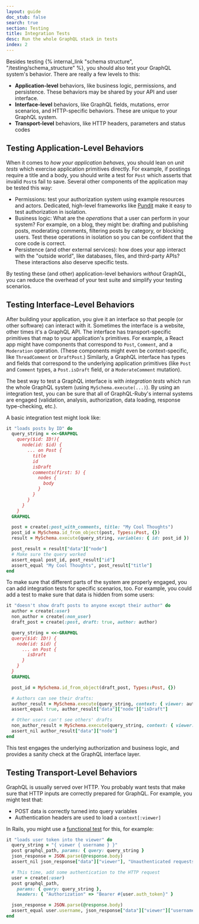 ```yaml
---
layout: guide
doc_stub: false
search: true
section: Testing
title: Integration Tests
desc: Run the whole GraphQL stack in tests
index: 2
---
```


Besides testing {% internal_link "schema structure", "/testing/schema_structure" %}, you should also test your GraphQL system's behavior. There are really a few levels to this:

- __Application-level__ behaviors, like business logic, permissions, and persistence. These behaviors may be shared by your API and user interface.
- __Interface-level__ behaviors, like GraphQL fields, mutations, error scenarios, and HTTP-specific behaviors. These are unique to your GraphQL system.
- __Transport-level__ behaviors, like HTTP headers, parameters and status codes

## Testing Application-Level Behaviors

When it comes to _how your application behaves_, you should lean on _unit tests_ which exercise application primitives directly. For example, if postings require a title and a body, you should write a test for `Post` which asserts that invalid `Post`s fail to save. Several other components of the application may be tested this way:

- Permissions: test your authorization system using example resources and actors. Dedicated, high-level frameworks like [Pundit](https://github.com/varvet/pundit) make it easy to test authorization in isolation.
- Business logic: What are the _operations_ that a user can perform in your system? For example, on a blog, they might be: drafting and publishing posts, moderating comments, filtering posts by category, or blocking users. Test these operations in isolation so you can be confident that the core code is correct.
- Persistence (and other external services): how does your app interact with the "outside world", like databases, files, and third-party APIs? These interactions also deserve specific tests.


By testing these (and other) application-level behaviors _without_ GraphQL, you can reduce the overhead of your test suite and simplify your testing scenarios.

## Testing Interface-Level Behaviors

After building your application, you give it an interface so that people (or other software) can interact with it. Sometimes the interface is a website, other times it's a GraphQL API. The interface has transport-specific primitives that map to your application's primitives. For example, a React app might have components that correspond to `Post`, `Comment`, and a `Moderation` operation. (These components might even be context-specific, like `ThreadComment` or `DraftPost`.) Similarly, a GraphQL interface has types and fields that correspond to the underlying application primitives (like `Post` and `Comment` types, a `Post.isDraft` field, or a `ModerateComment` mutation).

The best way to test a GraphQL interface is with _integration tests_ which run the whole GraphQL system (using `MySchema.execute(...)`). By using an integration test, you can be sure that all of GraphQL-Ruby's internal systems are engaged (validation, analysis, authorization, data loading, response type-checking, etc.).

A basic integration test might look like:

```ruby
it "loads posts by ID" do
  query_string = <<-GRAPHQL
    query($id: ID!){
      node(id: $id) {
        ... on Post {
          title
          id
          isDraft
          comments(first: 5) {
            nodes {
              body
            }
          }
        }
      }
    }
  GRAPHQL

  post = create(:post_with_comments, title: "My Cool Thoughts")
  post_id = MySchema.id_from_object(post, Types::Post, {})
  result = MySchema.execute(query_string, variables: { id: post_id })

  post_result = result["data"]["node"]
  # Make sure the query worked
  assert_equal post_id, post_result["id"]
  assert_equal "My Cool Thoughts", post_result["title"]
end
```

To make sure that different parts of the system are properly engaged, you can add integration tests for specific scenarios, too. For example, you could add a test to make sure that data is hidden from some users:


```ruby
it "doesn't show draft posts to anyone except their author" do
  author = create(:user)
  non_author = create(:non_user)
  draft_post = create(:post, draft: true, author: author)

  query_string = <<-GRAPHQL
  query($id: ID!) {
    node(id: $id) {
      ... on Post {
        isDraft
      }
    }
  }
  GRAPHQL

  post_id = MySchema.id_from_object(draft_post, Types::Post, {})

  # Authors can see their drafts:
  author_result = MySchema.execute(query_string, context: { viewer: author }, variables: { id: post_id })
  assert_equal true, author_result["data"]["node"]["isDraft"]

  # Other users can't see others' drafts
  non_author_result = MySchema.execute(query_string, context: { viewer: non_author }, variables: { id: post_id })
  assert_nil author_result["data"]["node"]
end
```

This test engages the underlying authorization and business logic, and provides a sanity check at the GraphQL interface layer.

## Testing Transport-Level Behaviors

GraphQL is usually served over HTTP. You probably want tests that make sure that HTTP inputs are correctly prepared for GraphQL. For example, you might test that:

- POST data is correctly turned into query variables
- Authentication headers are used to load a `context[:viewer]`


In Rails, you might use a [functional test](https://guides.rubyonrails.org/testing.html#functional-testing-for-controllers) for this, for example:

```ruby
it "loads user token into the viewer" do
  query_string = "{ viewer { username } }"
  post graphql_path, params: { query: query_string }
  json_response = JSON.parse(@response.body)
  assert_nil json_response["data"]["viewer"], "Unauthenticated requests have no viewer"

  # This time, add some authentication to the HTTP request
  user = create(:user)
  post graphql_path,
    params: { query: query_string },
    headers: { "Authorization" => "Bearer #{user.auth_token}" }

  json_response = JSON.parse(@response.body)
  assert_equal user.username, json_response["data"]["viewer"]["username"], "Authenticated requests load the viewer"
end
```
